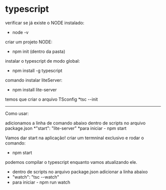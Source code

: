 # typescript

verificar se já existe o NODE instalado:
* node -v

criar um projeto NODE:
* npm init (dentro da pasta)

instalar o typescript de modo global:
* npm install -g typescript

comando instalar liteServer:
* npm install lite-server

temos que criar o arquivo TSconfig
*tsc --init

-------
Como usar:

adicionamos a linha de comando abaixo dentro de scripts no arquivo package.json
*"start": "lite-server"
*para iniciar - npm start

Vamos dar start na aplicação!
criar um termninal exclusivo e rodar o comando:
* npm start

podemos compilar o typescript enquanto vamos atualizando ele.
* dentro de scripts no arquivo package.json adicionar a linha abaixo
* "watch": "tsc --watch"
* para iniciar - npm run watch



